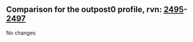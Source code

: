 ## Comparison for the outpost0 profile, rvn: [2495](https://github.com/PRO100KatYT/FortniteProfileRevisions/tree/main/profiles/outpost0/2495%20outpost0.json)-[2497](https://github.com/PRO100KatYT/FortniteProfileRevisions/tree/main/profiles/outpost0/2497%20outpost0.json)

No changes
